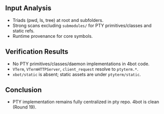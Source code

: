 ## Input Analysis
- Triads (pwd, ls, tree) at root and subfolders.
- Strong scans excluding `submodules/` for PTY primitives/classes and static refs.
- Runtime provenance for core symbols.

## Verification Results
- No PTY primitives/classes/daemon implementations in 4bot code.
- `VTerm`, `VTermHTTPServer`, `client_request` resolve to `ptyterm.*`.
- `xbot/static` is absent; static assets are under `ptyterm/static`.

## Conclusion
- PTY implementation remains fully centralized in pty repo. 4bot is clean (Round 19).
